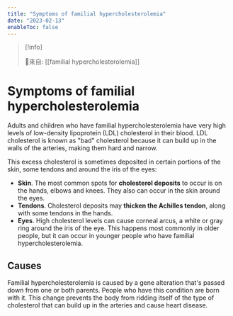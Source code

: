 ```yaml
---
title: "Symptoms of familial hypercholesterolemia"
date: "2023-02-13"
enableToc: false
---
```


> [!info] 
> 
> 🌱來自: [[familial hypercholesterolemia]]

# Symptoms of familial hypercholesterolemia

Adults and children who have familial hypercholesterolemia have very high levels of low-density lipoprotein (LDL) cholesterol in their blood. LDL cholesterol is known as "bad" cholesterol because it can build up in the walls of the arteries, making them hard and narrow.

This excess cholesterol is sometimes deposited in certain portions of the skin, some tendons and around the iris of the eyes:

* **Skin**. The most common spots for **cholesterol deposits** to occur is on the hands, elbows and knees. They also can occur in the skin around the eyes.
* **Tendons**. Cholesterol deposits may **thicken the Achilles tendon**, along with some tendons in the hands.
* **Eyes**. High cholesterol levels can cause corneal arcus, a white or gray ring around the iris of the eye. This happens most commonly in older people, but it can occur in younger people who have familial hypercholesterolemia.
 
## Causes
Familial hypercholesterolemia is caused by a gene alteration that's passed down from one or both parents. People who have this condition are born with it. This change prevents the body from ridding itself of the type of cholesterol that can build up in the arteries and cause heart disease.

